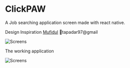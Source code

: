 # ClickPAW

A Job searching application screen made with react native.

Design Inspiration 
[Mufidul](https://dribbble.com/shots/10926810/)
📮tapadar97@gmail

![Screens](https://cdn.dribbble.com/users/1333371/screenshots/10926810/media/c7c8e701e9a4e735cd58baa494f770e9.jpg)

The working application

![Screens](https://res.cloudinary.com/daytlidrk/image/upload/v1586175437/Screenshot_20200406-173853_hpwu0h.jpg)